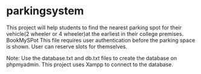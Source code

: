 # parkingsystem
This project will help students to find the nearest parking spot for their vehicle(2 wheeler or 4 wheeler)at the earliest in their college premises.
BookMySPot
This file requires user authentication before the parking space is shown.
User can reserve slots for themselves.

Note: Use the database.txt and db.txt files to create the database on phpmyadmin. This project uses Xampp to connect to the database.
